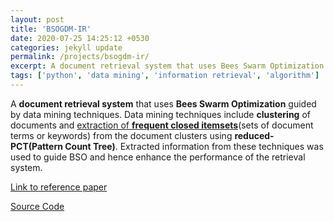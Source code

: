 ```yaml
---
layout: post
title: 'BSOGDM-IR'
date: 2020-07-25 14:25:12 +0530
categories: jekyll update
permalink: /projects/bsogdm-ir/
excerpt: A document retrieval system that uses Bees Swarm Optimization guided by data mining techniques.
tags: ['python', 'data mining', 'information retrieval', 'algorithm']
---
```


A **document retrieval system** that uses **Bees Swarm Optimization** guided by data mining techniques. Data mining techniques include **clustering** of documents and [extraction of **frequent closed itemsets**][fcp-paper-link](sets of document terms or keywords) from the document clusters using **reduced-PCT(Pattern Count Tree)**. Extracted information from these techniques was used to guide BSO and hence enhance the performance of the retrieval system.

[Link to reference paper][paper-link]

[Source Code][bsogdm-ir-src]

[fcp-paper-link]: https://www.researchgate.net/publication/44261957_Discovery_of_Frequent_Closed_Itemsets_using_Reduced_Pattern_Count_Tree
[paper-link]: https://doi.org/10.1016/j.eswa.2017.10.042
[bsogdm-ir-src]: https://github.com/swatisbhat/BSOGDM_IR
